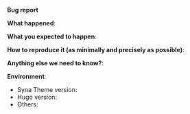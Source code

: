 <!--
This form is for bug reports and feature requests ONLY!  
If you're looking for help check out [our support guidelines](/SUPPORT.md) and the [troubleshooting guide](/docs/troubleshooting.md).
-->
**Bug report**

**What happened**:

**What you expected to happen**:

**How to reproduce it (as minimally and precisely as possible)**:

**Anything else we need to know?**:

**Environment**:
- Syna Theme version:  
- Hugo version:  
- Others:

